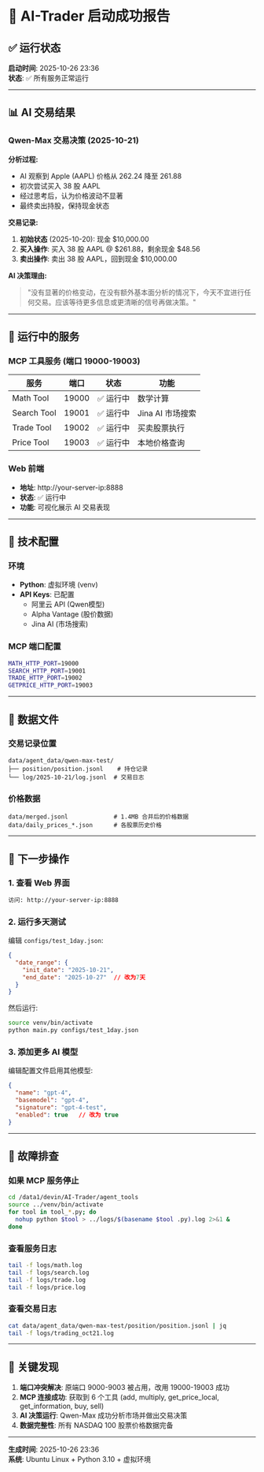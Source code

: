 # 🎉 AI-Trader 启动成功报告

## ✅ 运行状态

**启动时间**: 2025-10-26 23:36  
**状态**: ✅ 所有服务正常运行

---

## 📊 AI 交易结果

### Qwen-Max 交易决策 (2025-10-21)

**分析过程:**
- AI 观察到 Apple (AAPL) 价格从 262.24 降至 261.88
- 初次尝试买入 38 股 AAPL
- 经过思考后，认为价格波动不显著
- 最终卖出持股，保持现金状态

**交易记录:**
1. **初始状态** (2025-10-20): 现金 $10,000.00
2. **买入操作**: 买入 38 股 AAPL @ $261.88，剩余现金 $48.56
3. **卖出操作**: 卖出 38 股 AAPL，回到现金 $10,000.00

**AI 决策理由:**
> "没有显著的价格变动，在没有额外基本面分析的情况下，今天不宜进行任何交易。应该等待更多信息或更清晰的信号再做决策。"

---

## 🚀 运行中的服务

### MCP 工具服务 (端口 19000-19003)

| 服务 | 端口 | 状态 | 功能 |
|------|------|------|------|
| Math Tool | 19000 | ✅ 运行中 | 数学计算 |
| Search Tool | 19001 | ✅ 运行中 | Jina AI 市场搜索 |
| Trade Tool | 19002 | ✅ 运行中 | 买卖股票执行 |
| Price Tool | 19003 | ✅ 运行中 | 本地价格查询 |

### Web 前端

- **地址**: http://your-server-ip:8888
- **状态**: ✅ 运行中
- **功能**: 可视化展示 AI 交易表现

---

## 🔧 技术配置

### 环境
- **Python**: 虚拟环境 (venv)
- **API Keys**: 已配置
  - 阿里云 API (Qwen模型)
  - Alpha Vantage (股价数据)
  - Jina AI (市场搜索)

### MCP 端口配置
```bash
MATH_HTTP_PORT=19000
SEARCH_HTTP_PORT=19001
TRADE_HTTP_PORT=19002
GETPRICE_HTTP_PORT=19003
```

---

## 📂 数据文件

### 交易记录位置
```
data/agent_data/qwen-max-test/
├── position/position.jsonl    # 持仓记录
└── log/2025-10-21/log.jsonl  # 交易日志
```

### 价格数据
```
data/merged.jsonl             # 1.4MB 合并后的价格数据
data/daily_prices_*.json      # 各股票历史价格
```

---

## 🎯 下一步操作

### 1. 查看 Web 界面
```bash
访问: http://your-server-ip:8888
```

### 2. 运行多天测试
编辑 `configs/test_1day.json`:
```json
{
  "date_range": {
    "init_date": "2025-10-21",
    "end_date": "2025-10-27"  // 改为7天
  }
}
```

然后运行:
```bash
source venv/bin/activate
python main.py configs/test_1day.json
```

### 3. 添加更多 AI 模型
编辑配置文件启用其他模型:
```json
{
  "name": "gpt-4",
  "basemodel": "gpt-4",
  "signature": "gpt-4-test",
  "enabled": true   // 改为 true
}
```

---

## 🐛 故障排查

### 如果 MCP 服务停止
```bash
cd /data1/devin/AI-Trader/agent_tools
source ../venv/bin/activate
for tool in tool_*.py; do
  nohup python $tool > ../logs/$(basename $tool .py).log 2>&1 &
done
```

### 查看服务日志
```bash
tail -f logs/math.log
tail -f logs/search.log
tail -f logs/trade.log
tail -f logs/price.log
```

### 查看交易日志
```bash
cat data/agent_data/qwen-max-test/position/position.jsonl | jq
tail -f logs/trading_oct21.log
```

---

## 📝 关键发现

1. **端口冲突解决**: 原端口 9000-9003 被占用，改用 19000-19003 成功
2. **MCP 连接成功**: 获取到 6 个工具 (add, multiply, get_price_local, get_information, buy, sell)
3. **AI 决策运行**: Qwen-Max 成功分析市场并做出交易决策
4. **数据完整性**: 所有 NASDAQ 100 股票价格数据完备

---

**生成时间**: 2025-10-26 23:36  
**系统**: Ubuntu Linux + Python 3.10 + 虚拟环境
